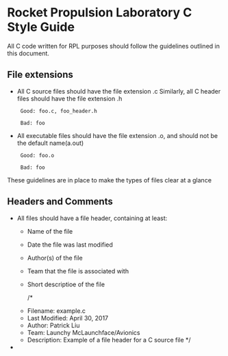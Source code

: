 Rocket Propulsion Laboratory C Style Guide
==========================================

All C code written for RPL purposes should follow the guidelines outlined
in this document.

File extensions
---------------

*  All C source files should have the file extension .c
   Similarly, all C header files should have the file extension .h

        Good: foo.c, foo_header.h

        Bad: foo

*  All executable files should have the file extension .o, and 
   should not be the default name(a.out) 

        Good: foo.o

        Bad: foo

These guidelines are in place to make the types of files clear at a glance

Headers and Comments
--------------------

*  All files should have a file header, containing at least:
   +   Name of the file
   +   Date the file was last modified
   +   Author(s) of the file
   +   Team that the file is associated with
   +   Short descriptioe of the file

        /* 
	 * Filename: example.c
	 * Last Modified: April 30, 2017
	 * Author: Patrick Liu
	 * Team: Launchy McLaunchface/Avionics
	 * Description: Example of a file header for a C source file
	 */

* 
  
